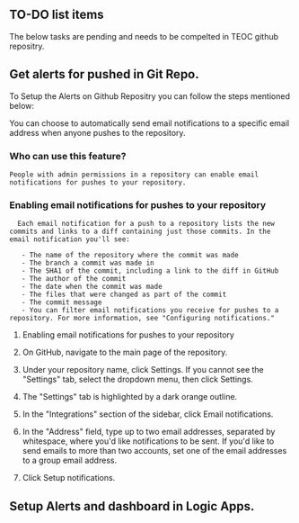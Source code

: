 ## TO-DO list items
The below tasks are pending and needs to be compelted in TEOC github repositry. 

## Get alerts for pushed in Git Repo.

  To Setup the Alerts on Github Repositry you can follow the steps mentioned below:

  You can choose to automatically send email notifications to a specific email address when anyone pushes to the repository.

  ### Who can use this feature?
    People with admin permissions in a repository can enable email notifications for pushes to your repository.

  ### Enabling email notifications for pushes to your repository

      Each email notification for a push to a repository lists the new commits and links to a diff containing just those commits. In the email notification you'll see:

       - The name of the repository where the commit was made
       - The branch a commit was made in
       - The SHA1 of the commit, including a link to the diff in GitHub
       - The author of the commit
       - The date when the commit was made
       - The files that were changed as part of the commit
       - The commit message
       - You can filter email notifications you receive for pushes to a repository. For more information, see "Configuring notifications."

  1. Enabling email notifications for pushes to your repository
  2. On GitHub, navigate to the main page of the repository.

  3. Under your repository name, click  Settings. If you cannot see the "Settings" tab, select the  dropdown menu, then click Settings.

  4. The "Settings" tab is highlighted by a dark orange outline.
  5. In the "Integrations" section of the sidebar, click  Email notifications.
  6. In the "Address" field, type up to two email addresses, separated by whitespace, where you'd like notifications to be sent. If you'd like to send emails to more than two accounts, set one of the email addresses to a group email address.
  7. Click Setup notifications.

     
## Setup Alerts and dashboard in Logic Apps.


